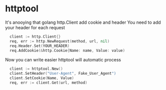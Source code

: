 # httptool

It's anooying that golang http.Client add cookie and header
You need to add your header for each request
```go
  client := http.Client{}
  req, err := http.NewRequest(method, url, nil)
  req.Header.Set(YOUR_HEADER)
  req.AddCookie(&http.Cookie{Name: name, Value: value)
```

Now you can write easier
httptool will automatic process
```go
  client := httptool.New()
  client.SetHeader("User-Agent", Fake_User_Agent")
  client.SetCookie(Name, Value)
  req, err := client.Get(url, method)
```
